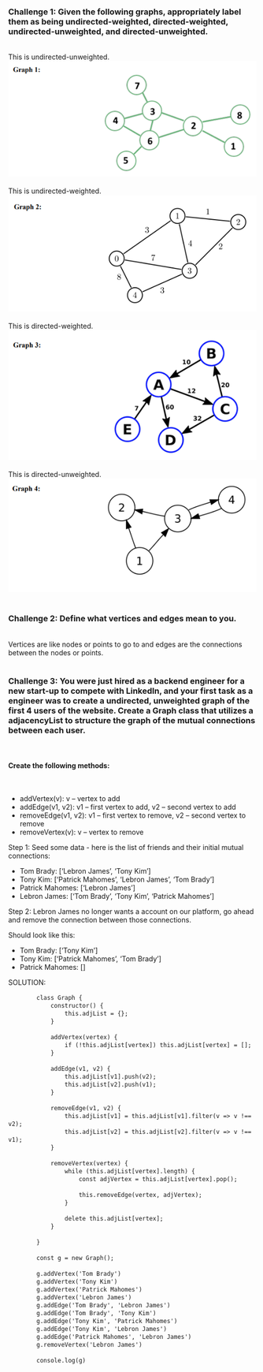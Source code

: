 <h3>Challenge 1: Given the following graphs, appropriately label them as being undirected-weighted, directed-weighted, undirected-unweighted, and directed-unweighted.</h3><br> 
This is undirected-unweighted.<br>
<img src="graph1.png" alt="Graph 1"><br><br> 
This is undirected-weighted.<br>
<img src="graph2.png" alt="Graph 2"><br><br> 
This is directed-weighted.<br>
<img src="graph3.png" alt="Graph 3"><br><br> 
This is directed-unweighted.<br>
<img src="graph4.png" alt="Graph 4"><br><br> 

<h3>Challenge 2: Define what vertices and edges mean to you. </h3><br> 
Vertices are like nodes or points to go to and edges are the connections between the nodes or points. <br> <br> 

<h3>Challenge 3: You were just hired as a backend engineer for a new start-up to compete with LinkedIn, and your 
first task as a engineer was to create a undirected, unweighted graph of the first 4 users of the website. Create a
Graph class that utilizes a adjacencyList to structure the graph of the mutual connections between each user. </h3><br> 

<h4>Create the following methods: </h4><br> 

- addVertex(v): v – vertex to add
- addEdge(v1, v2): v1 – first vertex to add, v2 – second vertex to add
- removeEdge(v1, v2): v1 – first vertex to remove, v2 – second vertex to remove
- removeVertex(v): v – vertex to remove

Step 1: Seed some data - here is the list of friends and their initial mutual connections: 

- Tom Brady: [‘Lebron James’, ‘Tony Kim’]
- Tony Kim: [‘Patrick Mahomes’, ‘Lebron James’, ‘Tom Brady’]
- Patrick Mahomes: [‘Lebron James’]
- Lebron James: [‘Tom Brady’, ‘Tony Kim’, ‘Patrick Mahomes’]

Step 2: Lebron James no longer wants a account on our platform, go ahead and remove the connection between 
those connections.

Should look like this: 
- Tom Brady: [‘Tony Kim’]
- Tony Kim: [‘Patrick Mahomes’, ‘Tom Brady’]
- Patrick Mahomes: []

SOLUTION: <br>

            class Graph {
                constructor() {
                    this.adjList = {};
                }

                addVertex(vertex) {
                    if (!this.adjList[vertex]) this.adjList[vertex] = [];
                }

                addEdge(v1, v2) {
                    this.adjList[v1].push(v2);
                    this.adjList[v2].push(v1);
                }

                removeEdge(v1, v2) {
                    this.adjList[v1] = this.adjList[v1].filter(v => v !== v2);
                    this.adjList[v2] = this.adjList[v2].filter(v => v !== v1);
                }

                removeVertex(vertex) {
                    while (this.adjList[vertex].length) {
                        const adjVertex = this.adjList[vertex].pop();

                        this.removeEdge(vertex, adjVertex);
                    }

                    delete this.adjList[vertex];
                }

            }

            const g = new Graph();

            g.addVertex('Tom Brady')
            g.addVertex('Tony Kim')
            g.addVertex('Patrick Mahomes')
            g.addVertex('Lebron James')
            g.addEdge('Tom Brady', 'Lebron James')
            g.addEdge('Tom Brady', 'Tony Kim')
            g.addEdge('Tony Kim', 'Patrick Mahomes')
            g.addEdge('Tony Kim', 'Lebron James')
            g.addEdge('Patrick Mahomes', 'Lebron James')
            g.removeVertex('Lebron James')

            console.log(g)